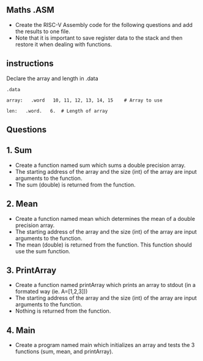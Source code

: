 ## Maths .ASM

*   Create the RISC-V Assembly code for the following questions and add the results to one file.
*   Note that it is important to save register data to the stack and then restore it when dealing with functions.

## instructions

Declare the array and length in .data

```plaintext
.data

array:   .word   10, 11, 12, 13, 14, 15    # Array to use

len:   .word.   6.  # Length of array
```

## Questions

## 1\. Sum

*   Create a function named sum which sums a double precision array.
*   The starting address of the array and the size (int) of the array are input arguments to the function.
*   The sum (double) is returned from the function.

## 2\. Mean

*   Create a function named mean which determines the mean of a double precision array.
*   The starting address of the array and the size (int) of the array are input arguments to the function.
*   The mean (double) is returned from the function. This function should use the sum function.

## 3\. PrintArray

*   Create a function named printArray which prints an array to stdout (in a formated way (ie. A=\[1,2,3\]))
*   The starting address of the array and the size (int) of the array are input arguments to the function.
*   Nothing is returned from the function.

## 4\. Main

*   Create a program named main which initializes an array and tests the 3 functions (sum, mean, and printArray).